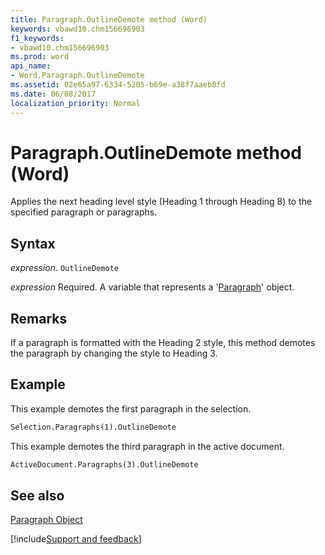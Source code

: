 ```yaml
---
title: Paragraph.OutlineDemote method (Word)
keywords: vbawd10.chm156696903
f1_keywords:
- vbawd10.chm156696903
ms.prod: word
api_name:
- Word.Paragraph.OutlineDemote
ms.assetid: 02e65a97-6334-5205-b69e-a38f7aaeb8fd
ms.date: 06/08/2017
localization_priority: Normal
---
```



# Paragraph.OutlineDemote method (Word)

Applies the next heading level style (Heading 1 through Heading 8) to the specified paragraph or paragraphs.


## Syntax

_expression_. `OutlineDemote`

_expression_ Required. A variable that represents a '[Paragraph](Word.Paragraph.md)' object.


## Remarks

If a paragraph is formatted with the Heading 2 style, this method demotes the paragraph by changing the style to Heading 3.


## Example

This example demotes the first paragraph in the selection.


```vb
Selection.Paragraphs(1).OutlineDemote
```

This example demotes the third paragraph in the active document.




```vb
ActiveDocument.Paragraphs(3).OutlineDemote
```


## See also


[Paragraph Object](Word.Paragraph.md)

[!include[Support and feedback](~/includes/feedback-boilerplate.md)]